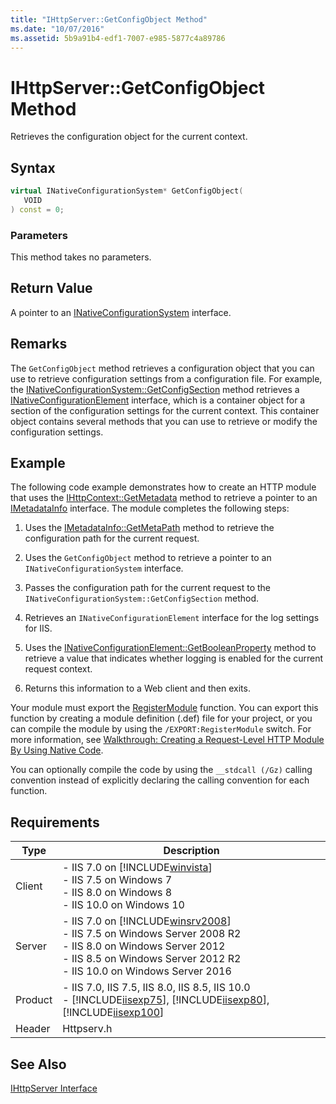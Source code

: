 ```yaml
---
title: "IHttpServer::GetConfigObject Method"
ms.date: "10/07/2016"
ms.assetid: 5b9a91b4-edf1-7007-e985-5877c4a89786
---
```

# IHttpServer::GetConfigObject Method
Retrieves the configuration object for the current context.  
  
## Syntax  
  
```cpp  
virtual INativeConfigurationSystem* GetConfigObject(  
   VOID  
) const = 0;  
```  
  
### Parameters  
 This method takes no parameters.  
  
## Return Value  
 A pointer to an [INativeConfigurationSystem](http://msdn.microsoft.com/en-us/ef29f2da-90b4-be7d-e59b-83fa1799f477) interface.  
  
## Remarks  
 The `GetConfigObject` method retrieves a configuration object that you can use to retrieve configuration settings from a configuration file. For example, the [INativeConfigurationSystem::GetConfigSection](http://msdn.microsoft.com/en-us/ad4c47fd-a00e-eb0e-f181-0cb41e98c89d) method retrieves a [INativeConfigurationElement](http://msdn.microsoft.com/en-us/70c26f09-2188-b797-062a-b2eaca3d9ef7) interface, which is a container object for a section of the configuration settings for the current context. This container object contains several methods that you can use to retrieve or modify the configuration settings.  
  
## Example  
 The following code example demonstrates how to create an HTTP module that uses the [IHttpContext::GetMetadata](../../web-development-reference\native-code-api-reference/ihttpcontext-getmetadata-method.md) method to retrieve a pointer to an [IMetadataInfo](../../web-development-reference\native-code-api-reference/imetadatainfo-interface.md) interface. The module completes the following steps:  
  
1.  Uses the [IMetadataInfo::GetMetaPath](../../web-development-reference\native-code-api-reference/imetadatainfo-getmetapath-method.md) method to retrieve the configuration path for the current request.  
  
2.  Uses the `GetConfigObject` method to retrieve a pointer to an `INativeConfigurationSystem` interface.  
  
3.  Passes the configuration path for the current request to the `INativeConfigurationSystem::GetConfigSection` method.  
  
4.  Retrieves an `INativeConfigurationElement` interface for the log settings for IIS.  
  
5.  Uses the [INativeConfigurationElement::GetBooleanProperty](http://msdn.microsoft.com/en-us/6f2c8f06-b85d-1e93-ab1b-771a6e1e3ca7) method to retrieve a value that indicates whether logging is enabled for the current request context.  
  
6.  Returns this information to a Web client and then exits.  
  
<!-- TODO: review snippet reference  [!CODE [IMetadataInfoGetMetaPath#1](IMetadataInfoGetMetaPath#1)]  -->  
  
 Your module must export the [RegisterModule](../../web-development-reference\native-code-api-reference/pfn-registermodule-function.md) function. You can export this function by creating a module definition (.def) file for your project, or you can compile the module by using the `/EXPORT:RegisterModule` switch. For more information, see [Walkthrough: Creating a Request-Level HTTP Module By Using Native Code](../../web-development-reference\native-code-development-overview\walkthrough-creating-a-request-level-http-module-by-using-native-code.md).  
  
 You can optionally compile the code by using the `__stdcall (/Gz)` calling convention instead of explicitly declaring the calling convention for each function.  
  
## Requirements  
  
|Type|Description|  
|----------|-----------------|  
|Client|-   IIS 7.0 on [!INCLUDE[winvista](../../wmi-provider/includes/winvista-md.md)]<br />-   IIS 7.5 on Windows 7<br />-   IIS 8.0 on Windows 8<br />-   IIS 10.0 on Windows 10|  
|Server|-   IIS 7.0 on [!INCLUDE[winsrv2008](../../wmi-provider/includes/winsrv2008-md.md)]<br />-   IIS 7.5 on Windows Server 2008 R2<br />-   IIS 8.0 on Windows Server 2012<br />-   IIS 8.5 on Windows Server 2012 R2<br />-   IIS 10.0 on Windows Server 2016|  
|Product|-   IIS 7.0, IIS 7.5, IIS 8.0, IIS 8.5, IIS 10.0<br />-   [!INCLUDE[iisexp75](../../web-development-reference/native-code-api-reference/includes/iisexp75-md.md)], [!INCLUDE[iisexp80](../../web-development-reference/native-code-api-reference/includes/iisexp80-md.md)], [!INCLUDE[iisexp100](../../web-development-reference/native-code-api-reference/includes/iisexp100-md.md)]|  
|Header|Httpserv.h|  
  
## See Also  
 [IHttpServer Interface](../../web-development-reference\native-code-api-reference/ihttpserver-interface.md)